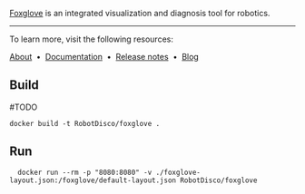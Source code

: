 [Foxglove](https://foxglove.dev) is an integrated visualization and diagnosis tool for robotics.

<hr />

To learn more, visit the following resources:

[About](https://foxglove.dev/about)
&nbsp;•&nbsp;
[Documentation](https://docs.foxglove.dev/docs)
&nbsp;•&nbsp;
[Release notes](https://github.com/foxglove/studio/releases)
&nbsp;•&nbsp;
[Blog](https://foxglove.dev/blog)


## Build
#TODO
```
docker build -t RobotDisco/foxglove .
```

## Run

```
  docker run --rm -p "8080:8080" -v ./foxglove-layout.json:/foxglove/default-layout.json RobotDisco/foxglove
```